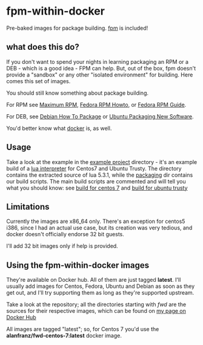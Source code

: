 # fpm-within-docker

Pre-baked images for package building. [fpm](https://github.com/jordansissel/fpm) is included!

## what does this do?

If you don't want to spend your nights in learning packaging an RPM or a DEB - which is a good idea - FPM can help.
But, out of the box, fpm doesn't provide a "sandbox" or any other "isolated environment" for building. Here comes this set of images.

You should still know something about package building.

For RPM see [Maximum RPM](http://www.rpm.org/max-rpm/), [Fedora RPM Howto](https://fedoraproject.org/wiki/How_to_create_an_RPM_package), or [Fedora RPM Guide](https://docs.fedoraproject.org/en-US/Fedora_Draft_Documentation/0.1/html/RPM_Guide/).

For DEB, see [Debian How To Package](https://wiki.debian.org/HowToPackageForDebian) or [Ubuntu Packaging New Software](http://packaging.ubuntu.com/html/packaging-new-software.html).

You'd better know what [docker](https://www.docker.com/) is, as well.

## Usage

Take a look at the example in the [example project](example-project) directory - it's an example build of a [lua interpreter](http://www.lua.org)
for Centos7 and Ubuntu Trusty. The directory contains the extracted source of lua 5.3.1, while the [packaging](example-project/packaging) dir contains our build scripts. The main build scripts are commented and will tell you what you should know: see [build for centos 7](example-project/packaging/centos-7/build) and [build for ubuntu trusty](example-project/packaging/ubuntu-trusty/build)

## Limitations

Currently the images are x86_64 only. There's an exception for
centos5 i386, since I had an actual use case, but its creation
was very tedious, and docker doesn't officially endorse 32 bit guests.

I'll add 32 bit images only if help is provided.

## Using the fpm-within-docker images

They're available on Docker hub. All of them are just tagged **latest**.
I'll usually add images for Centos, Fedora, Ubuntu and Debian as soon
as they get out, and I'll try supporting them as long as they're supported upstream.

Take a look at the repository; all the directories starting with *fwd* are the sources
for their respective images, which can be found on [my page on Docker Hub](https://hub.docker.com/u/alanfranz/)

All images are tagged "latest"; so, for Centos 7 you'd use the **alanfranz/fwd-centos-7:latest**
docker image.
